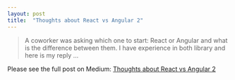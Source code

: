 ```yaml
---
layout: post
title:  "Thoughts about React vs Angular 2"
---
```


> A coworker was asking which one to start: React or Angular and what is the difference between them. I have experience in both library and here is my reply ...

Please see the full post on Medium:
[Thoughts about React vs Angular 2](https://medium.com/@hamxiaoz/thoughts-about-react-vs-angular-2-9a98dc948e75#.exjifuhwq)
